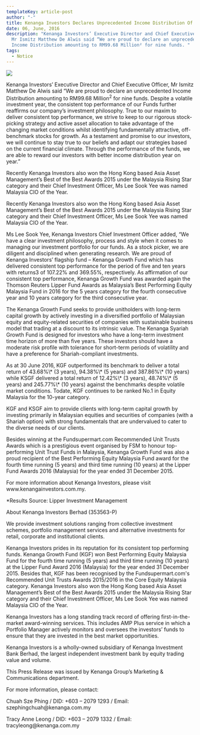 ```yaml
---
templateKey: article-post
author: "-"
title: Kenanga Investors Declares Unprecedented Income Distribution Of RM99.68 Million
date: 06, June, 2016
description: "Kenanga Investors’ Executive Director and Chief Executive Officer,
  Mr Ismitz Matthew De Alwis said “We are proud to declare an unprecedented
  Income Distribution amounting to RM99.68 Million² for nine funds. "
tags:
  - Notice
---
```

![](/img/2016-06-06-press-release-kib-declares-income-distribution-2016.png)

<p>Kenanga Investors’ Executive Director and Chief Executive Officer, Mr Ismitz Matthew De Alwis said “We
are proud to declare an unprecedented Income Distribution amounting to RM99.68 Million<sup>2</sup>
for nine funds.
Despite a volatile investment year, the consistent top performance of our Funds further reaffirms our
company’s investment philosophy. True to our maxim to deliver consistent top performance, we strive to
keep to our rigorous stock-picking strategy and active asset allocation to take advantage of the changing
market conditions whilst identifying fundamentally attractive, off-benchmark stocks for growth. As a
testament and promise to our investors, we will continue to stay true to our beliefs and adapt our strategies
based on the current financial climate. Through the performance of the funds, we are able to reward our
investors with better income distribution year on year.”
</p>

<p>Recently Kenanga Investors also won the Hong Kong based Asia Asset Management’s Best of the Best
Awards 2015 under the Malaysia Rising Star category and their Chief Investment Officer, Ms Lee Sook Yee
was named Malaysia CIO of the Year.</p>

<p>Recently Kenanga Investors also won the Hong Kong based Asia Asset Management’s Best of the Best
Awards 2015 under the Malaysia Rising Star category and their Chief Investment Officer, Ms Lee Sook Yee
was named Malaysia CIO of the Year.
</p>

<p>Ms Lee Sook Yee, Kenanga Investors Chief Investment Officer added, “We have a clear investment
philosophy, process and style when it comes to managing our investment portfolio for our funds. As a stock
picker, we are diligent and disciplined when generating research. We are proud of Kenanga Investors’
flagship fund – Kenanga Growth Fund which has delivered consistent top performance for the period of five
and ten years with returns3 of 107.22% and 369.55%, respectively. As affirmation of our consistent top
performance, Kenanga Growth Fund was awarded again the Thomson Reuters Lipper Fund Awards as
Malaysia’s Best Performing Equity Malaysia Fund in 2016 for the 5 years category for the fourth
consecutive year and 10 years category for the third consecutive year.</p>

<p>The Kenanga Growth Fund seeks to provide unitholders with long-term capital growth by actively
investing in a diversified portfolio of Malaysian equity and equity-related securities of companies with
sustainable business model that trading at a discount to its intrinsic value. The Kenanga Syariah Growth
Fund is designed for investors who have a long-term investment time horizon of more than five years.
These investors should have a moderate risk profile with tolerance for short-term periods of volatility and
have a preference for Shariah-compliant investments.</p>  

<P>As at 30 June 2016, KGF outperformed its benchmark to deliver a total return of 43.68%\* (3 years),
94.38%\* (5 years) and 387.86%\* (10 years) while KSGF delivered a total return of 12.42%\* (3 years),
48.74%\* (5 years) and 245.77%\* (10 years) against the benchmarks despite volatile market conditions. Todate, KGF continues to be ranked No.1 in Equity Malaysia for the 10-year category.
</P>

<P>KGF and KSGF aim to provide clients with long-term capital growth by investing primarily in Malaysian
equities and securities of companies (with a Shariah option) with strong fundamentals that are undervalued
to cater to the diverse needs of our clients.</P>

<P>Besides winning at the Fundsupermart.com Recommended Unit Trusts Awards which is a prestigious
event organised by FSM to honour top-performing Unit Trust Funds in Malaysia, Kenanga Growth Fund
was also a proud recipient of the Best Performing Equity Malaysia Fund award for the fourth time running
(5 years) and third time running (10 years) at the Lipper Fund Awards 2016 (Malaysia) for the year ended
31 December 2015.
</P>

<P>For more information about Kenanga Investors, please visit www.kenangainvestors.com.my.</P>

<P>*Results Source: Lipper Investment Management</P>

<p>About Kenanga Investors Berhad (353563-P)</p>

<p>We provide investment solutions ranging from collective investment schemes, portfolio management services and alternative
investments for retail, corporate and institutional clients.</p>

<p>Kenanga Investors prides in its reputation for its consistent top performing funds. Kenanga Growth Fund (KGF) won Best Performing
Equity Malaysia Fund for the fourth time running (5 years) and third time running (10 years) at the Lipper Fund Award 2016 (Malaysia)
for the year ended 31 December 2015. Besides that, KGF has been recognised by the Fundsupermart.com's Recommended Unit
Trusts Awards 2015/2016 in the Core Equity Malaysia category. Kenanga Investors also won the Hong Kong based Asia Asset
Management’s Best of the Best Awards 2015 under the Malaysia Rising Star category and their Chief Investment Officer, Ms Lee
Sook Yee was named Malaysia CIO of the Year.
</p>

<p>Kenanga Investors has a long standing track record of offering first-in-the-market award-winning services. This includes AMP Plus
service in which a Portfolio Manager actively monitors and oversees the investors’ funds to ensure that they are invested in the best
market opportunities.</p>

<p>Kenanga Investors is a wholly-owned subsidiary of Kenanga Investment Bank Berhad, the largest independent investment bank by
equity trading value and volume.</p>

<p>This Press Release was issued by Kenanga Group’s Marketing & Communications department.</p> 

<p>For more information, please contact:</p>
<p>Chuah Sze Phing / DID: +603 – 2079 1293 / Email: szephingchuah@kenanga.com.my</p> 
<p>Tracy Anne Leong / DID: +603 – 2079 1332 / Email: tracyleong@kenanga.com.my</p>